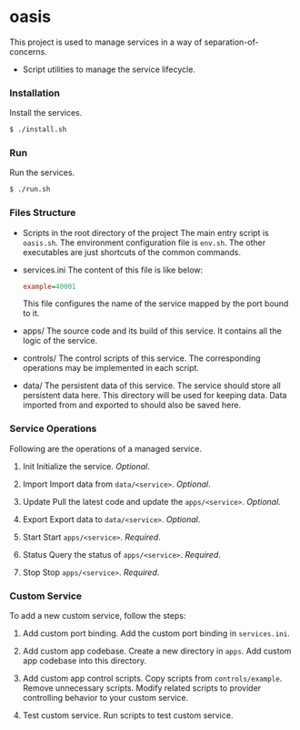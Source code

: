 # oasis

This project is used to manage services in a way of separation-of-concerns.

  - Script utilities to manage the service lifecycle.

### Installation

Install the services.

```sh
$ ./install.sh
```

### Run

Run the services.

```sh
$ ./run.sh
````

### Files Structure

* Scripts in the root directory of the project
    The main entry script is ``oasis.sh``. The environment configuration file is ``env.sh``. The other executables are just shortcuts of the common commands.

* services.ini
    The content of this file is like below:
    ```ini
    example=40001
    ```
    This file configures the name of the service mapped by the port bound to it.

* apps/<service>
    The source code and its build of this service. It contains all the logic of the service.

* controls/<service>
    The control scripts of this service. The corresponding operations may be implemented in each script.    

* data/<service>
    The persistent data of this service. The service should store all persistent data here. This directory will be used for keeping data. Data imported from and exported to should also be saved here.

### Service Operations

Following are the operations of a managed service.

1. Init
    Initialize the service. *Optional*.

2. Import
    Import data from ``data/<service>``. *Optional*.

3. Update
    Pull the latest code and update the ``apps/<service>``. *Optional*.

4. Export
    Export data to ``data/<service>``. *Optional*.

5. Start
    Start ``apps/<service>``. *Required*.

6. Status
    Query the status of ``apps/<service>``. *Required*.

7. Stop
    Stop ``apps/<service>``. *Required*.

### Custom Service

To add a new custom service, follow the steps:

1. Add custom port binding.
    Add the custom port binding in ``services.ini``.

2. Add custom app codebase.
    Create a new directory in ``apps``. Add custom app codebase into this directory.

3. Add custom app control scripts.
    Copy scripts from ``controls/example``. Remove unnecessary scripts. Modify related scripts to provider controlling behavior to your custom service.

4. Test custom service.
    Run scripts to test custom service.
